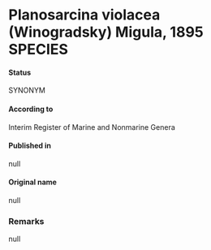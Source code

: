 # Planosarcina violacea (Winogradsky) Migula, 1895 SPECIES

#### Status
SYNONYM

#### According to
Interim Register of Marine and Nonmarine Genera

#### Published in
null

#### Original name
null

### Remarks
null